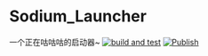 # Sodium_Launcher
一个正在咕咕咕的启动器~
[![build and test](https://github.com/Sodium-Launcher/Sodium_Launcher/actions/workflows/build-and-test.yml/badge.svg)](https://github.com/Sodium-Launcher/Sodium_Launcher/actions/workflows/build-and-test.yml)
[![Publish](https://github.com/Sodium-Launcher/Sodium_Launcher/actions/workflows/publish.yml/badge.svg)](https://github.com/Sodium-Launcher/Sodium_Launcher/actions/workflows/publish.yml)
